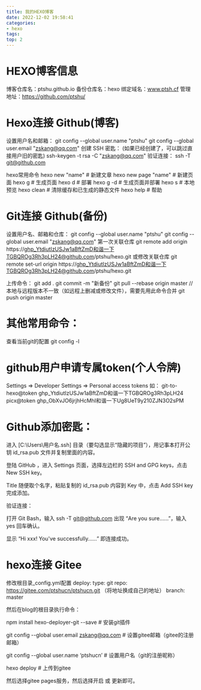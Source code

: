 ```yaml
---
title: 我的HEXO博客
date: 2022-12-02 19:58:41
categories: 
- hexo
tags:
top: 2
---
```

#  HEXO博客信息
博客仓库名：ptshu.github.io
备份仓库名：hexo
绑定域名：www.ptsh.cf
管理地址：https://github.com/ptshu/
#  Hexo连接 Github(博客)
<!--more-->
设置用户名和邮箱：
git config --global user.name "ptshu"
git config --global user.email "zskang@qq.com"
创建 SSH 密匙：
(如果已经创建了，可以跳过直接用户旧的密匙)
ssh-keygen -t rsa -C  "zskang@qq.com"
验证连接：
ssh -T git@github.com

hexo常用命令
hexo new "name"       # 新建文章
hexo new page "name"  # 新建页面
hexo g                # 生成页面
hexo d                # 部署
hexo g -d             # 生成页面并部署
hexo s                # 本地预览
hexo clean            # 清除缓存和已生成的静态文件
hexo help             # 帮助


#  Git连接 Github(备份)
设置用户名、邮箱和仓库：
git config --global user.name "ptshu"
git config --global user.email "zskang@qq.com"
第一次关联仓库
git remote add origin https://ghp_YtdiutIzUSJw1aBftZmD和谐一下TGBQROg3Rh3pLH24@github.com/ptshu/hexo.git
或修改关联仓库
git remote set-url origin https://ghp_YtdiutIzUSJw1aBftZmD和谐一下TGBQROg3Rh3pLH24@github.com/ptshu/hexo.git

上传命令：
git add .
git commit -m "新备份"
git pull --rebase origin master    //本地与远程版本不一致（如远程上删减或修改文件），需要先用此命令合并
git push origin master

#  其他常用命令：
查看当前git的配置
git config -l 

#  github用户申请专属token(个人令牌)
Settings => Developer Settings => Personal access tokens
如：
git-to-hexo@token
ghp_YtdiutIzUSJw1aBftZmD和谐一下TGBQROg3Rh3pLH24
picx@token
ghp_ObXvJO6jrjhHcMhI和谐一下Ug8UeT9y210ZJN3O2sPM


#  Github添加密匙：

进入 [C:\Users\用户名\.ssh] 目录（要勾选显示“隐藏的项目”），用记事本打开公钥 id_rsa.pub 文件并复制里面的内容。

登陆 GitHub ，进入 Settings 页面，选择左边栏的 SSH and GPG keys，点击 New SSH key。

Title 随便取个名字，粘贴复制的 id_rsa.pub 内容到 Key 中，点击 Add SSH key 完成添加。

验证连接：

打开 Git Bash，输入 ssh -T git@github.com 出现 “Are you sure……”，输入 yes 回车确认。

显示 “Hi xxx! You've successfully……” 即连接成功。

#  hexo连接 Gitee

修改根目录_config.yml配置
deploy:
type: git
repo: https://gitee.com/ptshucn/ptshucn.git （将地址换成自己的地址）
branch: master

然后在blog的根目录执行命令：

npm install hexo-deployer-git --save # 安装git插件

git config --global user.email zskang@qq.com # 设置gitee邮箱（gitee的注册邮箱）

git config --global user.name ‘ptshucn’ # 设置用户名（git的注册昵称）

hexo deploy # 上传到gitee

然后选择gitee pages服务，然后选择开启 或 更新即可。
